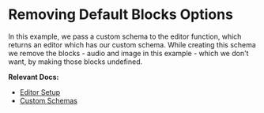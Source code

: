 # Removing Default Blocks Options

In this example, we pass a custom schema to the editor function, which returns an editor which has our custom schema. While creating this schema we remove the blocks - audio and image in this example - which we don't want, by making those blocks undefined.

**Relevant Docs:**

- [Editor Setup](/docs/editor-basics/setup)
- [Custom Schemas](/docs/custom-schemas)
